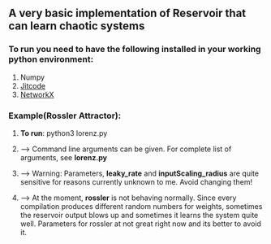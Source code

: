 ## A very basic implementation of Reservoir that can learn chaotic systems

### To run you need to have the following installed in your working python environment:
1. Numpy 
2. [Jitcode](https://github.com/neurophysik/jitcode) 
3. [NetworkX](https://networkx.github.io/)

### Example(Rossler Attractor): 

1. __To run__:  python3 lorenz.py 
2. --> Command line arguments can be given. For complete list of arguments, see
**lorenz.py**
3. --> Warning: Parameters, **leaky_rate** and **inputScaling_radius** are quite sensitive for reasons currently unknown to me. Avoid changing them! 

4. --> At the moment, **rossler** is not behaving normally. Since every compilation produces different random numbers for weights, sometimes the reservoir output blows up  and sometimes it learns the system quite well. Parameters for rossler at not great right now and its better to avoid it.    
